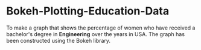 # Bokeh-Plotting-Education-Data
To make a graph that shows the percentage of women who have received a bachelor's degree in **Engineering** over the years in USA. The graph has been constructed using the Bokeh library.
